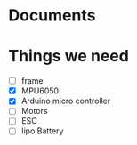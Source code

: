 # Documents

<h1>Things we need</h1>

- [ ] frame
- [x] MPU6050 
- [x] Arduino micro controller
- [ ] Motors
- [ ] ESC
- [ ] lipo Battery
